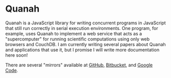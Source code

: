 Quanah
======

Quanah is a JavaScript library for writing concurrent programs in JavaScript
that still run correctly in serial execution environments. One program, for
example, uses Quanah to implement a web service that acts as a "supercomputer"
for running scientific computations using only web browsers and CouchDB. I am
currently writing several papers about Quanah and applications that use it,
but I promise I will write more documentation here soon!

There are several "mirrors" available at
[GitHub](https://github.com/wilkinson/quanah),
[Bitbucket](https://bitbucket.org/wilkinson/quanah), and
[Google Code](https://quanah.googlecode.com).

